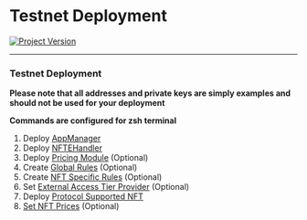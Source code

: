 # Testnet Deployment
[![Project Version][version-image]][version-url]

---

### Testnet Deployment

**Please note that all addresses and private keys are simply examples and should not be used for your deployment**

**Commands are configured for zsh terminal**

1. Deploy [AppManager][deployAppManager-url]
2. Deploy [NFTEHandler][deployNftHandler-url]   
3. Deploy [Pricing Module][deployPricingModule-url] (Optional)
4.  Create [Global Rules][createGlobalRules-url] (Optional)    
5.  Create [NFT Specific Rules][createNftRules-url] (Optional)    
6.  Set [External Access Tier Provider][externalKYCProvider-url] (Optional)
7.  Deploy [Protocol Supported NFT][deployProtocolSupportedNft-url]
8.  [Set NFT Prices][settingNftPrice-url] (Optional)
    

<!-- These are the body links -->
[deployAppManager-url]: ../DEPLOY-APPMANAGER.md
[deployNftHandler-url]: ./DEPLOY-NFTHANDLER.md
[deployPricingModule-url]: ../DEPLOY-PRICING.md
[createGlobalRules-url]: ../CREATE-GLOBAL-RULES.md
[createNftRules-url]: ../CREATE-NFT-RULES.md
[externalKYCProvider-url]: ../../accessTier/EXTERNAL-ACCESS-TIER-PROVIDER.md
[deployProtocolSupportedNft-url]: ./DEPLOY-NFT.md
[settingNftPrice-url]: ./NFT-PRICING.md

<!-- These are the header links -->
[version-image]: https://img.shields.io/badge/Version-1.0.0-brightgreen?style=for-the-badge&logo=appveyor
[version-url]: https://github.com/thrackle-io/Tron
